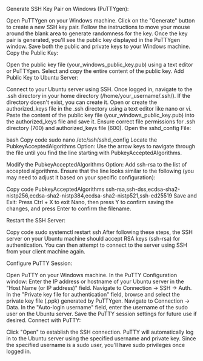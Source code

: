 Generate SSH Key Pair on Windows (PuTTYgen):

Open PuTTYgen on your Windows machine.
Click on the "Generate" button to create a new SSH key pair.
Follow the instructions to move your mouse around the blank area to generate randomness for the key.
Once the key pair is generated, you'll see the public key displayed in the PuTTYgen window. Save both the public and private keys to your Windows machine.
Copy the Public Key:

Open the public key file (your_windows_public_key.pub) using a text editor or PuTTYgen.
Select and copy the entire content of the public key.
Add Public Key to Ubuntu Server:

Connect to your Ubuntu server using SSH.
Once logged in, navigate to the .ssh directory in your home directory (/home/your_username/.ssh/). If the directory doesn't exist, you can create it.
Open or create the authorized_keys file in the .ssh directory using a text editor like nano or vi.
Paste the content of the public key file (your_windows_public_key.pub) into the authorized_keys file and save it.
Ensure correct file permissions for .ssh directory (700) and authorized_keys file (600).
Open the sshd_config File:

bash
Copy code
sudo nano /etc/ssh/sshd_config
Locate the PubkeyAcceptedAlgorithms Option:
Use the arrow keys to navigate through the file until you find the line starting with PubkeyAcceptedAlgorithms.

Modify the PubkeyAcceptedAlgorithms Option:
Add ssh-rsa to the list of accepted algorithms. Ensure that the line looks similar to the following (you may need to adjust it based on your specific configuration):

Copy code
PubkeyAcceptedAlgorithms ssh-rsa,ssh-dss,ecdsa-sha2-nistp256,ecdsa-sha2-nistp384,ecdsa-sha2-nistp521,ssh-ed25519
Save and Exit:
Press Ctrl + X to exit Nano, then press Y to confirm saving the changes, and press Enter to confirm the filename.

Restart the SSH Server:

Copy code
sudo systemctl restart ssh
After following these steps, the SSH server on your Ubuntu machine should accept RSA keys (ssh-rsa) for authentication. You can then attempt to connect to the server using SSH from your client machine again.

Configure PuTTY Session:

Open PuTTY on your Windows machine.
In the PuTTY Configuration window:
Enter the IP address or hostname of your Ubuntu server in the "Host Name (or IP address)" field.
Navigate to Connection -> SSH -> Auth.
In the "Private key file for authentication" field, browse and select the private key file (.ppk) generated by PuTTYgen.
Navigate to Connection -> Data.
In the "Auto-login username" field, enter the username of the sudo user on the Ubuntu server.
Save the PuTTY session settings for future use if desired.
Connect with PuTTY:

Click "Open" to establish the SSH connection.
PuTTY will automatically log in to the Ubuntu server using the specified username and private key.
Since the specified username is a sudo user, you'll have sudo privileges once logged in.
